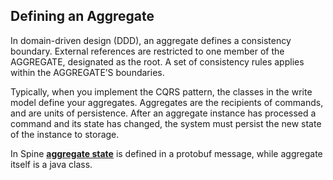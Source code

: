 ## Defining an Aggregate

In domain-driven design (DDD), an aggregate defines a consistency boundary. External references are restricted to one member of the AGGREGATE, designated as the root. A set of consistency rules applies within the AGGREGATE’S boundaries.

Typically, when you implement the CQRS pattern, the classes in the write model define your aggregates. Aggregates are the recipients of commands, and are units of persistence. After an aggregate instance has processed a command and its state has changed, the system must persist the new state of the instance to storage.

In Spine [**aggregate state**](../biz-model/aggregate-states.md) is defined in a protobuf message, while aggregate itself is a java class. 


